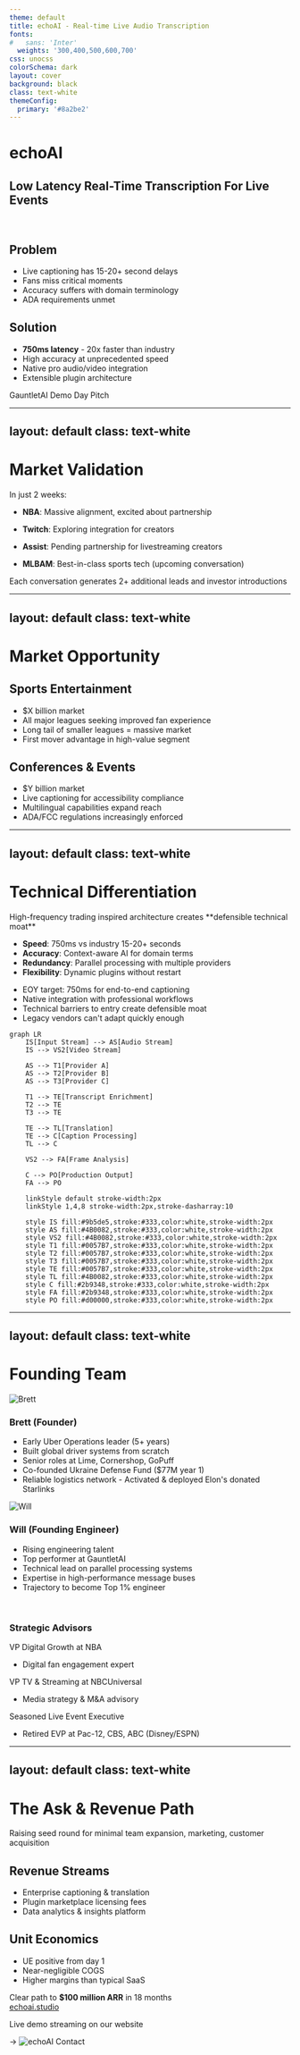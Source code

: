 ```yaml
---
theme: default
title: echoAI - Real-time Live Audio Transcription
fonts:
#   sans: 'Inter'
  weights: '300,400,500,600,700'
css: unocss
colorSchema: dark
layout: cover
background: black
class: text-white
themeConfig:
  primary: '#8a2be2'
---
```


<style>
:root {
  --background: 0 0% 0%;
  --foreground: 0 0% 100%;
  --primary: 265 89% 50%;
  --primary-foreground: 0 0% 100%;
  --secondary: 240 3.7% 15.9%;
  --secondary-foreground: 0 0% 98%;
  --muted: 0 0% 15%;
  --muted-foreground: 240 5% 64.9%;
  --accent: 12 6.5% 15.1%;
  --accent-foreground: 0 0% 98%;
}

h1 {
  @apply font-bold text-[hsl(var(--primary))];
}

h2, h3 {
  @apply font-semibold text-white;
}

strong {
  @apply text-[hsl(var(--primary))] font-semibold;
}

.rounded-circle {
  @apply rounded-full border-4 border-gray-200 object-cover;
}

.grid-layout {
  @apply grid grid-cols-2 gap-4;
}

.advisor-circle {
  @apply rounded-full w-24 h-24 flex items-center justify-center;
}

.advisor-grid {
  @apply grid grid-cols-[1fr_2fr] gap-y-5 mt-4;
}

.mermaid-diagram {
  @apply w-full overflow-visible flex justify-center;
}
</style>

# echoAI

## Low Latency Real-Time Transcription For Live Events

<p>&nbsp;</p>

<div class="grid-layout mt-4">
<div>
<v-click>

## Problem

- Live captioning has 15-20+ second delays
- Fans miss critical moments
- Accuracy suffers with domain terminology
- ADA requirements unmet

</v-click>
</div>

<div>
<v-click>

## Solution

- **750ms latency** - 20x faster than industry
- High accuracy at unprecedented speed
- Native pro audio/video integration
- Extensible plugin architecture

</v-click>
</div>
</div>

<div class="absolute bottom-10">
GauntletAI Demo Day Pitch
</div>

---
layout: default
class: text-white
---

# Market Validation

<div class="mb-4">
In just 2 weeks:
</div>

<div class="grid gap-4">
<div>
  
- **NBA**: Massive alignment, excited about partnership

- **Twitch**: Exploring integration for creators

- **Assist**: Pending partnership for livestreaming creators

- **MLBAM**: Best-in-class sports tech (upcoming conversation)

</div>
</div>

<div class="mt-4">
Each conversation generates 2+ additional leads and investor introductions
</div>

---
layout: default
class: text-white
---

# Market Opportunity

<div class="grid-layout mt-8">
<div>

## Sports Entertainment

- $X billion market
- All major leagues seeking improved fan experience
- Long tail of smaller leagues = massive market
- First mover advantage in high-value segment

</div>
<div>

## Conferences & Events

- $Y billion market 
- Live captioning for accessibility compliance
- Multilingual capabilities expand reach
- ADA/FCC regulations increasingly enforced

</div>
</div>

---
layout: default
class: text-white
---

# Technical Differentiation

<div class="mb-4">
High-frequency trading inspired architecture creates **defensible technical moat**
</div>

<div class="grid-layout mb-10">
<div>

- **Speed**: 750ms vs industry 15-20+ seconds
- **Accuracy**: Context-aware AI for domain terms
- **Redundancy**: Parallel processing with multiple providers
- **Flexibility**: Dynamic plugins without restart

</div>
<div>

- EOY target: 750ms for end-to-end captioning
- Native integration with professional workflows
- Technical barriers to entry create defensible moat
- Legacy vendors can't adapt quickly enough

</div>
</div>

<!-- @note PRACTICE REQUIRED 
conenction betwen HFT and Transcription needs to be more clear -->
<div class="mt-6">

```mermaid
graph LR
    IS[Input Stream] --> AS[Audio Stream]
    IS --> VS2[Video Stream]

    AS --> T1[Provider A]
    AS --> T2[Provider B]
    AS --> T3[Provider C]

    T1 --> TE[Transcript Enrichment]
    T2 --> TE
    T3 --> TE

    TE --> TL[Translation]
    TE --> C[Caption Processing]
    TL --> C

    VS2 --> FA[Frame Analysis]

    C --> PO[Production Output]
    FA --> PO

    linkStyle default stroke-width:2px
    linkStyle 1,4,8 stroke-width:2px,stroke-dasharray:10

    style IS fill:#9b5de5,stroke:#333,color:white,stroke-width:2px
    style AS fill:#4B0082,stroke:#333,color:white,stroke-width:2px
    style VS2 fill:#4B0082,stroke:#333,color:white,stroke-width:2px
    style T1 fill:#0057B7,stroke:#333,color:white,stroke-width:2px
    style T2 fill:#0057B7,stroke:#333,color:white,stroke-width:2px
    style T3 fill:#0057B7,stroke:#333,color:white,stroke-width:2px
    style TE fill:#0057B7,stroke:#333,color:white,stroke-width:2px
    style TL fill:#4B0082,stroke:#333,color:white,stroke-width:2px
    style C fill:#2b9348,stroke:#333,color:white,stroke-width:2px
    style FA fill:#2b9348,stroke:#333,color:white,stroke-width:2px
    style PO fill:#d00000,stroke:#333,color:white,stroke-width:2px
```

</div>


---
layout: default
class: text-white
---

# Founding Team

<div class="grid-layout">
<div>

<div class="flex flex-col gap-4">
  <div class="flex gap-4">
    <img src="/images/headshot_brett.jpg" alt="Brett" class="rounded-circle w-24 h-24" />
    <div>
      <h3 class="mb-1">Brett (Founder)</h3>
      <ul class="text-sm">
        <li>Early Uber Operations leader (5+ years)</li>
        <li>Built global driver systems from scratch</li>
        <li>Senior roles at Lime, Cornershop, GoPuff</li>
        <li>Co-founded Ukraine Defense Fund ($77M year 1)</li>
        <li>Reliable logistics network - Activated & deployed Elon's donated Starlinks</li>
      </ul>
    </div>
  </div>
</div>

</div>
<div>

<div class="flex flex-col gap-4">
  <div class="flex gap-4">
    <img src="/images/headshot_will.jpg" alt="Will" class="rounded-circle w-24 h-24" />
    <div>
      <h3 class="mb-1">Will (Founding Engineer)</h3>
      <ul class="text-sm">
        <li>Rising engineering talent</li>
        <li>Top performer at GauntletAI</li>
        <li>Technical lead on parallel processing systems</li>
        <li>Expertise in high-performance message buses</li>
        <li>Trajectory to become Top 1% engineer</li>
      </ul>
    </div>
  </div>
</div>

</div>
</div>

<p>&nbsp;</p>

<div class="mt-4">
  <h3 class="mb-2">Strategic Advisors</h3>
  <div class="grid grid-cols-3 gap-2">
    <div>
      <p class="font-bold text-sm mb-0">VP Digital Growth at NBA</p>
      <ul class="text-sm">
        <li>Digital fan engagement expert</li>
      </ul>
    </div>
    <div>
      <p class="font-bold text-sm mb-0">VP TV & Streaming at NBCUniversal</p>
      <ul class="text-sm">
        <li>Media strategy & M&A advisory</li>
      </ul>
    </div>
    <div>
      <p class="font-bold text-sm mb-0">Seasoned Live Event Executive</p>
      <ul class="text-sm">
        <li>Retired EVP at Pac-12, CBS, ABC (Disney/ESPN)</li>
      </ul>
    </div>
  </div>
</div>

---
layout: default
class: text-white
---

# The Ask & Revenue Path

<div class="mb-5">
Raising seed round for minimal team expansion, marketing, customer acquisition
</div>

<div class="grid-layout mb-10">
<div>

## Revenue Streams

- Enterprise captioning & translation
- Plugin marketplace licensing fees
- Data analytics & insights platform

</div>
<div>

## Unit Economics

- UE positive from day 1
- Near-negligible COGS
- Higher margins than typical SaaS

</div>
</div>

<div class="text-xl text-center">
Clear path to <strong>$100 million ARR</strong> in 18 months
</div>

<div class="absolute bottom-5 right-5">
  <a href="https://echoai.studio" class="text-xl font-bold">echoai.studio</a>
  <div class="mt-2 relative">
    <div class="absolute -left-71 top-8 text-right">
      <p class="text-sm">Live demo streaming on our website</p>
    </div>
    <span class="text-xl absolute -left-9 top-12">→</span>
    <img src="https://api.qrserver.com/v1/create-qr-code/?size=200x200&data=https://echoai.studio" alt="echoAI Contact" class="w-34 h-34"/>
  </div>
</div>
